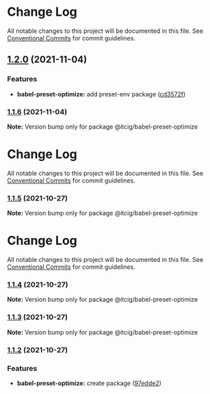 # Change Log

All notable changes to this project will be documented in this file.
See [Conventional Commits](https://conventionalcommits.org) for commit guidelines.

## [1.2.0](https://github.com/itcig/itcig/compare/@itcig/babel-preset-optimize@1.1.6...@itcig/babel-preset-optimize@1.2.0) (2021-11-04)


### Features

* **babel-preset-optimize:** add preset-env package ([cd3572f](https://github.com/itcig/itcig/commit/cd3572f357b2e8970a564eabd413141144c9a612))



### [1.1.6](https://github.com/itcig/itcig/compare/@itcig/babel-preset-optimize@1.1.5...@itcig/babel-preset-optimize@1.1.6) (2021-11-04)

**Note:** Version bump only for package @itcig/babel-preset-optimize





# Change Log

All notable changes to this project will be documented in this file. See
[Conventional Commits](https://conventionalcommits.org) for commit guidelines.

### [1.1.5](https://github.com/itcig/itcig/compare/@itcig/babel-preset-optimize@1.1.4...@itcig/babel-preset-optimize@1.1.5) (2021-10-27)

**Note:** Version bump only for package @itcig/babel-preset-optimize

# Change Log

All notable changes to this project will be documented in this file. See
[Conventional Commits](https://conventionalcommits.org) for commit guidelines.

### [1.1.4](https://github.com/itcig/itcig/compare/@itcig/babel-preset-optimize@1.1.3...@itcig/babel-preset-optimize@1.1.4) (2021-10-27)

**Note:** Version bump only for package @itcig/babel-preset-optimize

### [1.1.3](https://github.com/itcig/itcig/compare/@itcig/babel-preset-optimize@1.1.2...@itcig/babel-preset-optimize@1.1.3) (2021-10-27)

**Note:** Version bump only for package @itcig/babel-preset-optimize

### [1.1.2](https://github.com/itcig/itcig/compare/@itcig/babel-preset-optimize@1.1.2...@itcig/babel-preset-optimize@1.1.2) (2021-10-27)

### Features

- **babel-preset-optimize:** create package
  ([97edde2](https://github.com/itcig/itcig/commit/97edde2ee87a640ea96caf34a8e8ec8ee45e0ffa))
